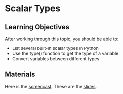 # Scalar Types

## Learning Objectives

After working through this topic, you should be able to:

- List several built-in scalar types in Python
- Use the type() function to get the type of a variable
- Convert variables between different types

## Materials

Here is the
[screencast](https://electure.uni-bonn.de/static/mh_default_org/engage-player/xxx).
These are the [slides](python_basics-scalar_types.pdf).
